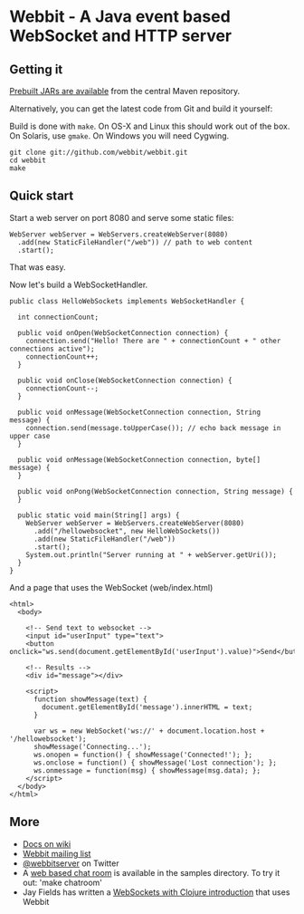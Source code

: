 Webbit - A Java event based WebSocket and HTTP server
=====================================================

Getting it
-----------

[Prebuilt JARs are available](http://search.maven.org/#search%7Cga%7C1%7Cwebbit) from the central Maven repository.

Alternatively, you can get the latest code from Git and build it yourself:

Build is done with `make`. On OS-X and Linux this should work out of the box. On Solaris, use `gmake`. On Windows you will need Cygwing.

    git clone git://github.com/webbit/webbit.git
    cd webbit
    make

Quick start
-----------

Start a web server on port 8080 and serve some static files:

    WebServer webServer = WebServers.createWebServer(8080)
      .add(new StaticFileHandler("/web")) // path to web content
      .start();

That was easy.

Now let's build a WebSocketHandler.

    public class HelloWebSockets implements WebSocketHandler {
    
      int connectionCount;
      
      public void onOpen(WebSocketConnection connection) {
        connection.send("Hello! There are " + connectionCount + " other connections active");
        connectionCount++;
      }
      
      public void onClose(WebSocketConnection connection) {
        connectionCount--;
      }
      
      public void onMessage(WebSocketConnection connection, String message) {
        connection.send(message.toUpperCase()); // echo back message in upper case
      }
    
      public void onMessage(WebSocketConnection connection, byte[] message) {
      }

      public void onPong(WebSocketConnection connection, String message) {
      }

      public static void main(String[] args) {
        WebServer webServer = WebServers.createWebServer(8080)
          .add("/hellowebsocket", new HelloWebSockets())
          .add(new StaticFileHandler("/web"))
          .start();
        System.out.println("Server running at " + webServer.getUri());
      }
    }
    
And a page that uses the WebSocket (web/index.html)

    <html>
      <body>

        <!-- Send text to websocket -->
        <input id="userInput" type="text">
        <button onclick="ws.send(document.getElementById('userInput').value)">Send</button>

        <!-- Results -->
        <div id="message"></div>

        <script>
          function showMessage(text) {
            document.getElementById('message').innerHTML = text;
          }

          var ws = new WebSocket('ws://' + document.location.host + '/hellowebsocket');
          showMessage('Connecting...');
          ws.onopen = function() { showMessage('Connected!'); };
          ws.onclose = function() { showMessage('Lost connection'); };
          ws.onmessage = function(msg) { showMessage(msg.data); };
        </script>
      </body>
    </html>

More
-----------

+   [Docs on wiki](https://github.com/webbit/webbit/wiki)
+   [Webbit mailing list](http://groups.google.com/group/webbit)
+   [@webbitserver](http://twitter.com/webbitserver) on Twitter
+   A [web based chat room](https://github.com/webbit/webbit/tree/master/src/test/java/samples/chatroom) is available in the samples directory. To try it out: 'make chatroom'
+   Jay Fields has written a [WebSockets with Clojure introduction](http://blog.jayfields.com/2011/02/clojure-web-socket-introduction.html) that uses Webbit
